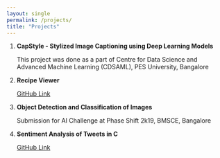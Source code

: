 ```yaml
---
layout: single
permalink: /projects/
title: "Projects"
---
```


1. **CapStyle - Stylized Image Captioning using Deep Learning Models**

    This project was done as a part of Centre for Data Science and Advanced Machine Learning (CDSAML), PES University, Bangalore

2. **Recipe Viewer**

    [GitHub Link](https://github.com/dscpesu/3d-recipe-viewer)

3. **Object Detection and Classification of Images**

    Submission for AI Challenge at Phase Shift 2k19, BMSCE, Bangalore

4. **Sentiment Analysis of Tweets in C**

    [GitHub Link](https://github.com/Samyak2/sentiment-analysis-of-tweets-in-c)
